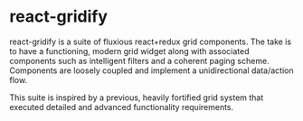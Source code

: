 # react-gridify

react-gridify is a suite of fluxious react+redux grid components. The take is to have a functioning, modern grid widget along with associated components such as intelligent filters and a coherent paging scheme. Components are loosely coupled and implement a unidirectional data/action flow. 

This suite is inspired by a previous, heavily fortified grid system that executed detailed and advanced functionality requirements.
